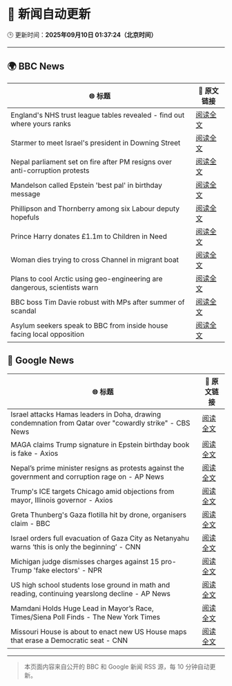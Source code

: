 # 🧠 新闻自动更新

🕒 更新时间：**2025年09月10日 01:37:24（北京时间）**

---

## 🌍 BBC News

| 🌐 标题 | 🔗 原文链接 |
|--------|-------------|
| England's NHS trust league tables revealed - find out where yours ranks | [阅读全文](https://www.bbc.com/news/articles/cq8eqxlypv7o?at_medium=RSS&at_campaign=rss) |
| Starmer to meet Israel's president in Downing Street | [阅读全文](https://www.bbc.com/news/articles/cly9jgmgqe8o?at_medium=RSS&at_campaign=rss) |
| Nepal parliament set on fire after PM resigns over anti-corruption protests | [阅读全文](https://www.bbc.com/news/articles/c0m4vjwrdwgo?at_medium=RSS&at_campaign=rss) |
| Mandelson called Epstein 'best pal' in birthday message | [阅读全文](https://www.bbc.com/news/articles/cwy9dwe50leo?at_medium=RSS&at_campaign=rss) |
| Phillipson and Thornberry among six Labour deputy hopefuls | [阅读全文](https://www.bbc.com/news/articles/c3rvqv9yg4eo?at_medium=RSS&at_campaign=rss) |
| Prince Harry donates £1.1m to Children in Need | [阅读全文](https://www.bbc.com/news/articles/ckg2xknwyp7o?at_medium=RSS&at_campaign=rss) |
| Woman dies trying to cross Channel in migrant boat | [阅读全文](https://www.bbc.com/news/articles/ce84nw9pllwo?at_medium=RSS&at_campaign=rss) |
| Plans to cool Arctic using geo-engineering are dangerous, scientists warn | [阅读全文](https://www.bbc.com/news/articles/c5yqw996q1ko?at_medium=RSS&at_campaign=rss) |
| BBC boss Tim Davie robust with MPs after summer of scandal | [阅读全文](https://www.bbc.com/news/articles/cewnx7y2z42o?at_medium=RSS&at_campaign=rss) |
| Asylum seekers speak to BBC from inside house facing local opposition | [阅读全文](https://www.bbc.com/news/videos/c8exwjkglzro?at_medium=RSS&at_campaign=rss) |

## 📰 Google News

| 🌐 标题 | 🔗 原文链接 |
|--------|-------------|
| Israel attacks Hamas leaders in Doha, drawing condemnation from Qatar over "cowardly strike" - CBS News | [阅读全文](https://news.google.com/rss/articles/CBMie0FVX3lxTE5GRzU2TGxWMjhESHF6SVJyVWxVZUJQN2liSGt4ZVRqb2tzVU41b1RZbXRxZ2VmNy1yTl9fTTR0NkhtQVAtZXpKR2ZGTUpDNkVrcHFNWGgyNkpsZVB2TGlfM0ljQml2eGNvUW1OV0ZMVmM5NlhQc2oxRFJDb9IBgAFBVV95cUxQdTR0RmNZMFdLNzdzV0sycEhTYUw4cmpaaFJQMmU3VXg2ZHJXUVVIT0RoT094UDBNZkRJeDdEX2dGZUVwSTVPekxYOWdMT1dTbjZvOEJvMDRHREtXZktiWW44M1N4endheGlMbE1MZTMwMWxFeFpOQ0tfbENEajRXRw?oc=5) |
| MAGA claims Trump signature in Epstein birthday book is fake - Axios | [阅读全文](https://news.google.com/rss/articles/CBMiekFVX3lxTE9tX3lhTF9FR1B4SFNDc1VnNmtWUXB3VXl4REZOUnZmM1pqSDd2d3EtLW9vRkM3WlR6Yi0zUk5NLTRXdmgxMmp1cGpYcUptMVNfblhVTUt6UTJ5WlRmM1BtWVY2dTBTY2tIa21QZXJfaFlHenBvbWY2MzJB?oc=5) |
| Nepal’s prime minister resigns as protests against the government and corruption rage on - AP News | [阅读全文](https://news.google.com/rss/articles/CBMilAFBVV95cUxQdDYzNkd1MHFWekNmekFBR2k3cXh5bjJQXzIzU2JqRGNEbDUwelVtN1hodENaNWlyeDRSaHpsblotRHBqdVJSUE5BUnFOQWlTNTlocGV1cFNSWXlwRlRHUnA3T3hFa3NNd1hCQUlMVmZQOTJpcFVhc1V2emY0SHZYTkdDUFpEVTg4clc5dDRJTTlmdWhs?oc=5) |
| Trump's ICE targets Chicago amid objections from mayor, Illinois governor - Axios | [阅读全文](https://news.google.com/rss/articles/CBMihgFBVV95cUxOWXBxLWdwOGV3ZlBaUlJ0QVRHbndtYjkwN0QzRlNPZGptVnJTT0lXcThGUUdLT1JFVU1jM0pfYzlYSk1saHJBT2dPV203di01dmcxaW45UXhwS1RNaExXa0JSU1BuTG9GQTJnWlNhRHc4VkFySW1vUHNaTmdEekNlZ01BUGpGQQ?oc=5) |
| Greta Thunberg's Gaza flotilla hit by drone, organisers claim - BBC | [阅读全文](https://news.google.com/rss/articles/CBMiWkFVX3lxTE8yUjI3OFFSU2dUVERWM2VlTGxjM3VKNEx1cTQ3QnNjV2Y1VEE3eVpKSFFzY29tTUNNQzQyNDJyWHRORHR6WUVPMHV3blhHS3UtbXR6M0dOeVBhUdIBX0FVX3lxTE4ySHVFcHRqY0pBdVBIQUhIUTI0VUJyY0tlRzVWZG01MnFLRW14ZjI2Z1N0UHo2Y2xQYjg3V3EtcWxhMjlnOTR4NmJqbE10SjU3RjZNVnhoY0c3dkxrNkpV?oc=5) |
| Israel orders full evacuation of Gaza City as Netanyahu warns ‘this is only the beginning’ - CNN | [阅读全文](https://news.google.com/rss/articles/CBMilwFBVV95cUxNWWgzX0kxczczZzd2RGVvLVEzU1AydWJmYlhVenY0cU5DeWdiQTl3dlhXdFhPVTduMmFMMFgtdXd1SEExeXFXMzNrZ1ZJUlFhY3hWdWpUbEM1bHgzcFMzWWpYeUZHWFo0Z3BrSFlpZDVsTEl2MlBzNXdSZ1ZvVkFoUmNRYW51YkJ1VWdVR2djU1NlX2xKXzZV?oc=5) |
| Michigan judge dismisses charges against 15 pro-Trump 'fake electors' - NPR | [阅读全文](https://news.google.com/rss/articles/CBMikwFBVV95cUxPRUd2VU1ydDFUc2FsMXEwM1lubHUydlplMXRUSWtfNzdDbUJhOUhUVE5kWnItdmdZVHZyai1USVdQNTFub2Z2VnRhdjZMVFk4SDJXbjJLdzJEVHZGalVTam04bkVNdS1OV3h0SWU1eFhSOGdvLXVBNkVxS01Zbmdna3ZNUHdmaUhvX0JNYWRxMHAtTzg?oc=5) |
| US high school students lose ground in math and reading, continuing yearslong decline - AP News | [阅读全文](https://news.google.com/rss/articles/CBMimwFBVV95cUxQYXVNSmtzdkoyU2F3Zm1KNUx5LW5nUDFpSVplYlNQUjVqc1dWczNwZjlibW1ZLVlzU2pkdjZPTXJBQkdTblVab1FHYnF2dE9tVnUxcVN2ZTk0SHZ1bFNBMkdNYWgyUU92YlAwRlJOSGZzLWx2ZzJBSUNraExpV2FNdU1aYWhwNUZYSlg5ejZfakhYNUhRZUJXdXJzMA?oc=5) |
| Mamdani Holds Huge Lead in Mayor’s Race, Times/Siena Poll Finds - The New York Times | [阅读全文](https://news.google.com/rss/articles/CBMifkFVX3lxTE1XaGZtSlVZQ0U4blVlZXMydFJ1elJucXhfMmw1Y3lBLUZqVDBQUndSSVh0OVRMbHNpenVXbUVxeU9ORXF0LWlkeWZ0YVpmUWozbkpNMU1USF9YdXVSa0FabkEzdlhuR21tbURDMUdtTGJYYkROS01nd2FHamtWZw?oc=5) |
| Missouri House is about to enact new US House maps that erase a Democratic seat - CNN | [阅读全文](https://news.google.com/rss/articles/CBMib0FVX3lxTE0zMnFkZFZ3d0VoZ09LMG1CUzltOHlFa205bHV3VDRYTWhncjZ6ZGI5a0JKOEJjNDN0d2xoc1ktcFhNSWRmYjk3aXZSM3hnTmJjYkI1d3Z4WDBOMGJkU2xYT2Mzdk1BRUU1MzZqazA5QQ?oc=5) |

---
> 本页面内容来自公开的 BBC 和 Google 新闻 RSS 源，每 10 分钟自动更新。